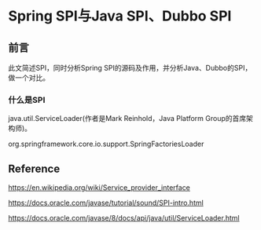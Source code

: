 # Spring SPI与Java SPI、Dubbo SPI

## 前言

此文简述SPI，同时分析Spring SPI的源码及作用，并分析Java、Dubbo的SPI，做一个对比。

### 什么是SPI

java.util.ServiceLoader(作者是Mark Reinhold，Java Platform Group的首席架构师)。

org.springframework.core.io.support.SpringFactoriesLoader



## Reference

https://en.wikipedia.org/wiki/Service_provider_interface

https://docs.oracle.com/javase/tutorial/sound/SPI-intro.html

https://docs.oracle.com/javase/8/docs/api/java/util/ServiceLoader.html

